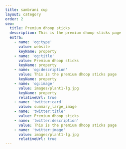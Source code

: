 ```yaml
---
title: sambrani cup
layout: category
order: 2
seo:
  title: Premium dhoop sticks
  description: This is the premium dhoop sticks page
  extra:
    - name: 'og:type'
      value: website
      keyName: property
    - name: 'og:title'
      value: Premium dhoop sticks
      keyName: property
    - name: 'og:description'
      value: This is the premium dhoop sticks page
      keyName: property
    - name: 'og:image'
      value: images/plant1-lg.jpg
      keyName: property
      relativeUrl: true
    - name: 'twitter:card'
      value: summary_large_image
    - name: 'twitter:title'
      value: Premium dhoop sticks
    - name: 'twitter:description'
      value: This is the premium dhoop sticks page
    - name: 'twitter:image'
      value: images/plant1-lg.jpg
      relativeUrl: true
---
```

